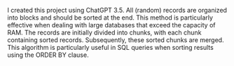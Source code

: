 I created this project using ChatGPT 3.5. All (random) records are organized into blocks and should be sorted at the end. 
This method is particularly effective when dealing with large databases that exceed the capacity of RAM. 
The records are initially divided into chunks, with each chunk containing sorted records. 
Subsequently, these sorted chunks are merged. 
This algorithm is particularly useful in SQL queries when sorting results using the ORDER BY clause.
